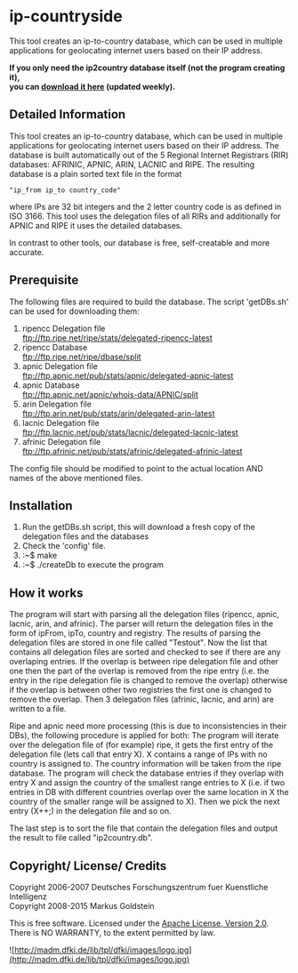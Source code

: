 ip-countryside
==============

This tool creates an ip-to-country database, which can be used in multiple 
applications for geolocating internet users based on  their IP address.

<b>If you only need the ip2country database itself (not the program creating 
it),  
you can <a 
href='https://github.com/Markus-Go/ip-countryside/blob/downloads/ip2country.zip?raw=true'>download 
it here</a> (updated weekly).</b>

Detailed Information
--------------------

This tool creates an ip-to-country database, which can be used in multiple 
applications for geolocating internet users based on their IP address.
The database is built automatically out of the 5 Regional Internet Registrars (RIR)
databases: AFRINIC, APNIC, ARIN, LACNIC and RIPE. The resulting database is a plain
sorted text file in the format 

    "ip_from ip_to country_code" 
    
where IPs are 32 bit integers and the 2 letter country code is as defined in 
ISO 3166. This tool uses the delegation files of all RIRs and additionally for 
APNIC and RIPE it uses the detailed databases.

In contrast to other tools, our database is free, self-creatable and more accurate.

Prerequisite
------------

The following files are required to build the database. The script 'getDBs.sh' 
can be used for downloading them:

1.  ripencc Delegation file  
   ftp://ftp.ripe.net/ripe/stats/delegated-ripencc-latest
2.  ripencc Database  
   ftp://ftp.ripe.net/ripe/dbase/split
3.  apnic Delegation file  
   ftp://ftp.apnic.net/pub/stats/apnic/delegated-apnic-latest
4.  apnic Database  
   ftp://ftp.apnic.net/apnic/whois-data/APNIC/split
5.  arin Delegation file  
   ftp://ftp.arin.net/pub/stats/arin/delegated-arin-latest
6.  lacnic Delegation file  
   ftp://ftp.lacnic.net/pub/stats/lacnic/delegated-lacnic-latest
7.  afrinic Delegation file  
   ftp://ftp.afrinic.net/pub/stats/afrinic/delegated-afrinic-latest

The config file should be modified to point to the actual location AND names of the
above mentioned files.

Installation
------------

1. Run the getDBs.sh script, this will download a fresh copy of the delegation 
 files and the databases
2. Check the 'config' file.
3. :~$ make
4. :~$ ./createDb to execute the program

How it works
------------

The program will start with parsing all the delegation files (ripencc, apnic, lacnic, arin, and 
afrinic). The parser will return the delegation files in the form of ipFrom, 
ipTo, country and
registry. The results of parsing the delegation files are stored in one file called "Testout". 
Now the list that contains all delegation files are sorted and checked to see if there are any 
overlaping entries. If the overlap is between ripe delegation file and other one then the part 
of the overlap is removed from the ripe entry (i.e. the entry in the ripe delegation file is 
changed to remove the overlap) otherwise if the overlap is between other two registries the 
first one is changed to remove the overlap. Then 3 delegation files (afrinic, lacnic, and arin)
are written to a file.

Ripe and apnic need more processing (this is due to inconsistencies in their DBs), the following
procedure is applied for both:
The program will iterate over the delegation file of (for example) ripe, it gets the first entry
of the delegation file (lets call that entry X). X contains a range of IPs with no country is 
assigned to. The country information will be taken from the ripe database. The program will check
the database entries if they overlap with entry X and assign the country of the smallest range
entries to X (i.e. if two entries in DB with different countries overlap over the same location 
in X the country of the smaller range will be assigned to X). Then we pick the next entry (X++;)
in the delegation file and so on.

The last step is to sort the file that contain the delegation files and output the result to file 
called "ip2country.db". 

Copyright/ License/ Credits
---------------------------

Copyright 2006-2007 Deutsches Forschungszentrum fuer Kuenstliche Intelligenz  
Copyright 2008-2015 Markus Goldstein

This is free software. Licensed under the [Apache License, Version 2.0](LICENSE.txt).  
There is NO WARRANTY, to the extent permitted by law.

![http://madm.dfki.de/lib/tpl/dfki/images/logo.jpg](http://madm.dfki.de/lib/tpl/dfki/images/logo.jpg)
